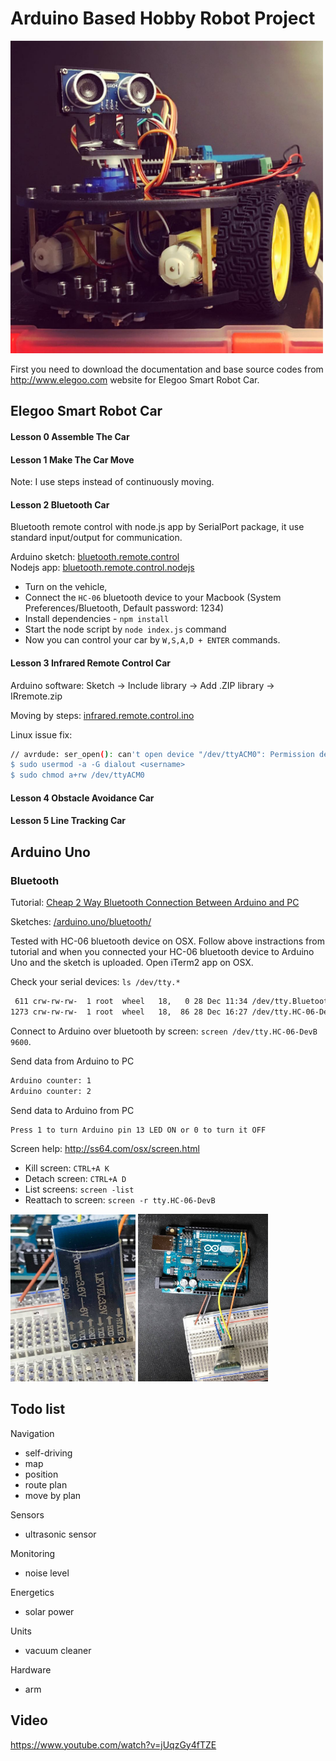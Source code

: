 # Arduino Based Hobby Robot Project

<img src="/readme/car.jpg" alt="Elegoo Smart Robot Car" width="500" />

First you need to download the documentation and base source codes from http://www.elegoo.com website for Elegoo Smart Robot Car.

## Elegoo Smart Robot Car

#### Lesson 0 Assemble The Car

#### Lesson 1 Make The Car Move

Note: I use steps instead of continuously moving.

#### Lesson 2 Bluetooth Car

Bluetooth remote control with node.js app by SerialPort package, it use standard input/output for communication.

Arduino sketch: [bluetooth.remote.control](/elegoo.smart.robot.car/bluetooth.remote.control)<br/>
Nodejs app: [bluetooth.remote.control.nodejs](/elegoo.smart.robot.car/bluetooth.remote.control.nodejs/index.js)

- Turn on the vehicle, 
- Connect the `HC-06` bluetooth device to your Macbook (System Preferences/Bluetooth, Default password: 1234)
- Install dependencies - `npm install`
- Start the node script by `node index.js` command
- Now you can control your car by `W,S,A,D + ENTER` commands.

#### Lesson 3 Infrared Remote Control Car

Arduino software: Sketch -> Include library -> Add .ZIP library -> IRremote.zip

Moving by steps: [infrared.remote.control.ino](/elegoo.smart.robot.car/infrared.remote.control.ino)

Linux issue fix:
```sh
// avrdude: ser_open(): can't open device "/dev/ttyACM0": Permission denied
$ sudo usermod -a -G dialout <username>
$ sudo chmod a+rw /dev/ttyACM0
```

#### Lesson 4 Obstacle Avoidance Car

#### Lesson 5 Line Tracking Car

## Arduino Uno

### Bluetooth

Tutorial: [Cheap 2 Way Bluetooth Connection Between Arduino and PC](http://www.instructables.com/id/Cheap-2-Way-Bluetooth-Connection-Between-Arduino-a/?ALLSTEPS)

Sketches: [/arduino.uno/bluetooth/](/arduino.uno/bluetooth/)

Tested with HC-06 bluetooth device on OSX. Follow above instractions from tutorial and when you connected your HC-06 bluetooth device to Arduino Uno and the sketch is uploaded. Open iTerm2 app on OSX.

Check your serial devices: `ls /dev/tty.*`
```sh
 611 crw-rw-rw-  1 root  wheel   18,   0 28 Dec 11:34 /dev/tty.Bluetooth-Incoming-Port
1273 crw-rw-rw-  1 root  wheel   18,  86 28 Dec 16:27 /dev/tty.HC-06-DevB
```

Connect to Arduino over bluetooth by screen: `screen /dev/tty.HC-06-DevB 9600`.

Send data from Arduino to PC
```sh
Arduino counter: 1
Arduino counter: 2
```
Send data to Arduino from PC
```sh
Press 1 to turn Arduino pin 13 LED ON or 0 to turn it OFF
```

Screen help: http://ss64.com/osx/screen.html
- Kill screen: `CTRL+A K`
- Detach screen: `CTRL+A D`
- List screens: `screen -list`
- Reattach to screen: `screen -r tty.HC-06-DevB`

<img src="/readme/bluetooth.a.jpg" alt="Arduino with Bluetooth" width="200" />
<img src="/readme/bluetooth.b.jpg" alt="Arduino with Bluetooth" width="208" />

## Todo list

Navigation
- self-driving
- map
- position
- route plan
- move by plan

Sensors
- ultrasonic sensor

Monitoring
- noise level

Energetics
- solar power

Units
- vacuum cleaner

Hardware
- arm

## Video
https://www.youtube.com/watch?v=jUqzGy4fTZE
